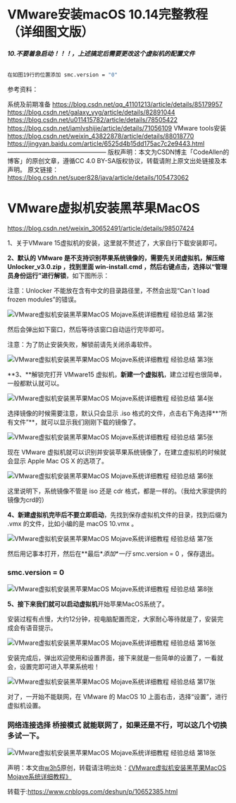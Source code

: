 # VMware安装macOS 10.14完整教程（详细图文版）



###### **10.不要着急启动！！！，上述搞定后需要更改这个虚拟机的配置文件**

```bash
在如图19行的位置添加 smc.version = "0"
```

参考资料：

系统及前期准备
https://blog.csdn.net/qq_41101213/article/details/85179957
https://blog.csdn.net/galaxy_yyg/article/details/82891044
https://blog.csdn.net/u011415782/article/details/78505422
https://blog.csdn.net/iamlvshijie/article/details/71056109
VMware tools安装
https://blog.csdn.net/weixin_43822878/article/details/88018770
https://jingyan.baidu.com/article/6525d4b15dd175ac7c2e9443.html
————————————————
版权声明：本文为CSDN博主「CodeAllen的博客」的原创文章，遵循CC 4.0 BY-SA版权协议，转载请附上原文出处链接及本声明。
原文链接：https://blog.csdn.net/super828/java/article/details/105473062



# VMware虚拟机安装黑苹果MacOS

https://blog.csdn.net/weixin_30652491/article/details/98507424





1、关于VMware 15虚拟机的安装，这里就不赘述了，大家自行下载安装即可。

**2、**默认的 VMware 是不支持识别苹果系统镜像的，需要先关闭虚拟机，解压缩 Unlocker_v3.0.zip ，找到里面 win-install.cmd ，然后右键点击，选择以“**管理员身份运行**”进行**解锁**，如下图所示：

注意：Unlocker 不能放在含有中文的目录路径里，不然会出现“Can`t load frozen modules”的错误。

![VMware虚拟机安装黑苹果MacOS Mojave系统详细教程 经验总结 第2张](VMware%E8%99%9A%E6%8B%9F%E6%9C%BA%E5%AE%89%E8%A3%85%E9%BB%91%E8%8B%B9%E6%9E%9CMacOS.assets/201904031554283177911540.png)

然后会弹出如下窗口，然后等待该窗口自动运行完毕即可。

注意：为了防止安装失败，解锁前请先关闭杀毒软件。

![VMware虚拟机安装黑苹果MacOS Mojave系统详细教程 经验总结 第3张](VMware%E8%99%9A%E6%8B%9F%E6%9C%BA%E5%AE%89%E8%A3%85%E9%BB%91%E8%8B%B9%E6%9E%9CMacOS.assets/201904031554283297109484.png)

**3、**解锁完打开 VMware15 虚拟机，**新建一个虚拟机**，建立过程也很简单，一般都默认就可以。

![VMware虚拟机安装黑苹果MacOS Mojave系统详细教程 经验总结 第4张](VMware%E8%99%9A%E6%8B%9F%E6%9C%BA%E5%AE%89%E8%A3%85%E9%BB%91%E8%8B%B9%E6%9E%9CMacOS.assets/201904031554283717399769.png)

选择镜像的时候需要注意，默认只会显示 .iso 格式的文件，点击右下角选择**“所有文件”**，就可以显示我们刚刚下载的镜像了。

![VMware虚拟机安装黑苹果MacOS Mojave系统详细教程 经验总结 第5张](VMware%E8%99%9A%E6%8B%9F%E6%9C%BA%E5%AE%89%E8%A3%85%E9%BB%91%E8%8B%B9%E6%9E%9CMacOS.assets/201904031554283688120959.png)

现在 VMware 虚拟机就可以识别并安装苹果系统镜像了，在建立虚拟机的时候就会显示 Apple Mac OS X 的选项了。

![VMware虚拟机安装黑苹果MacOS Mojave系统详细教程 经验总结 第6张](VMware%E8%99%9A%E6%8B%9F%E6%9C%BA%E5%AE%89%E8%A3%85%E9%BB%91%E8%8B%B9%E6%9E%9CMacOS.assets/201904031554283810129918.png)

这里说明下，系统镜像不管是 iso 还是 cdr 格式，都是一样的。（我给大家提供的镜像为crd的）

**4、**新建虚拟机完毕后**不要立即启动**，先找到保存虚拟机文件的目录，找到后缀为 .vmx 的文件，比如小编的是 macOS 10.vmx 。

![VMware虚拟机安装黑苹果MacOS Mojave系统详细教程 经验总结 第7张](VMware%E8%99%9A%E6%8B%9F%E6%9C%BA%E5%AE%89%E8%A3%85%E9%BB%91%E8%8B%B9%E6%9E%9CMacOS.assets/201904031554283965812646.png)

然后用记事本打开，然后在**最后\**添加\**一行** smc.version = 0 ，保存退出。





### smc.version = 0

![VMware虚拟机安装黑苹果MacOS Mojave系统详细教程 经验总结 第8张](VMware%E8%99%9A%E6%8B%9F%E6%9C%BA%E5%AE%89%E8%A3%85%E9%BB%91%E8%8B%B9%E6%9E%9CMacOS.assets/201904031554284027197787.png)

**5、**接下来我们就可以**启动虚拟机**开始苹果MacOS系统了。





安装过程有点慢，大约12分钟，视电脑配置而定，大家耐心等待就是了，安装完成会有语音提示。

![VMware虚拟机安装黑苹果MacOS Mojave系统详细教程 经验总结 第16张](VMware%E8%99%9A%E6%8B%9F%E6%9C%BA%E5%AE%89%E8%A3%85%E9%BB%91%E8%8B%B9%E6%9E%9CMacOS.assets/201904031554284102207008.png)

安装完成后，弹出欢迎使用和设置界面，接下来就是一些简单的设置了，一看就会，设置完即可进入苹果系统啦！

![VMware虚拟机安装黑苹果MacOS Mojave系统详细教程 经验总结 第17张](VMware%E8%99%9A%E6%8B%9F%E6%9C%BA%E5%AE%89%E8%A3%85%E9%BB%91%E8%8B%B9%E6%9E%9CMacOS.assets/201904031554285747936771.png)

对了，一开始不能联网，在 VMware 的 MacOS 10 上面右击，选择“设置”，进行虚拟机设置。

### 网络连接选择 **桥接模式** 就能联网了，如果还是不行，可以这几个切换多试一下。

![VMware虚拟机安装黑苹果MacOS Mojave系统详细教程 经验总结 第18张](VMware%E8%99%9A%E6%8B%9F%E6%9C%BA%E5%AE%89%E8%A3%85%E9%BB%91%E8%8B%B9%E6%9E%9CMacOS.assets/201904031554287353831193.png)

声明：本文由[w3h5](https://www.w3h5.com/)原创，转载请注明出处：[《VMware虚拟机安装黑苹果MacOS Mojave系统详细教程》](https://www.w3h5.com/post/236.html)

转载于:https://www.cnblogs.com/deshun/p/10652385.html

